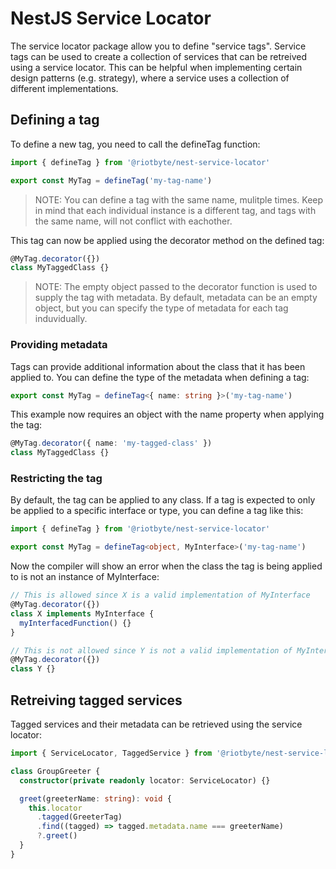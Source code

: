 # NestJS Service Locator

The service locator package allow you to define "service tags". Service tags can be used to create a collection of services
that can be retreived using a service locator. This can be helpful when implementing certain design patterns (e.g. strategy),
where a service uses a collection of different implementations.

## Defining a tag

To define a new tag, you need to call the defineTag function:

```typescript
import { defineTag } from '@riotbyte/nest-service-locator'

export const MyTag = defineTag('my-tag-name')
```

> NOTE: You can define a tag with the same name, mulitple times. Keep in mind that each individual instance is
> a different tag, and tags with the same name, will not conflict with eachother.

This tag can now be applied using the decorator method on the defined tag:

```typescript
@MyTag.decorator({})
class MyTaggedClass {}
```

> NOTE: The empty object passed to the decorator function is used to supply the tag with metadata. By default, metadata
> can be an empty object, but you can specify the type of metadata for each tag induvidually.

### Providing metadata

Tags can provide additional information about the class that it has been applied to. You can define the type of the metadata when defining a tag:

```typescript
export const MyTag = defineTag<{ name: string }>('my-tag-name')
```

This example now requires an object with the name property when applying the tag:

```typescript
@MyTag.decorator({ name: 'my-tagged-class' })
class MyTaggedClass {}
```

### Restricting the tag

By default, the tag can be applied to any class. If a tag is expected to only be applied to a specific interface or type, you can define a tag like this:

```typescript
import { defineTag } from '@riotbyte/nest-service-locator'

export const MyTag = defineTag<object, MyInterface>('my-tag-name')
```

Now the compiler will show an error when the class the tag is being applied to is not an instance of MyInterface:

```typescript
// This is allowed since X is a valid implementation of MyInterface
@MyTag.decorator({})
class X implements MyInterface {
  myInterfacedFunction() {}
}

// This is not allowed since Y is not a valid implementation of MyInterface
@MyTag.decorator({})
class Y {}
```

## Retreiving tagged services

Tagged services and their metadata can be retrieved using the service locator:

```typescript
import { ServiceLocator, TaggedService } from '@riotbyte/nest-service-locator'

class GroupGreeter {
  constructor(private readonly locator: ServiceLocator) {}

  greet(greeterName: string): void {
    this.locator
      .tagged(GreeterTag)
      .find((tagged) => tagged.metadata.name === greeterName)
      ?.greet()
  }
}
```
